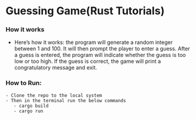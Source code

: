 # Guessing Game(Rust Tutorials)
### How it works
- Here’s how it works: the program will generate a random integer between 1 and 100. It will then prompt the player to enter a guess. After a guess is entered, the program will indicate whether the guess is too low or too high. If the guess is correct, the game will print a congratulatory message and exit. 


### How to Run:
    - Clone the repo to the local system 
    - Then in the terminal run the below commands
       - cargo build
       - cargo run 
